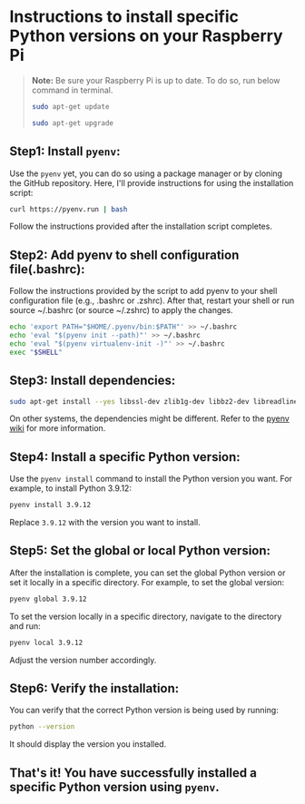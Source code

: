 # Instructions to install specific Python versions on your Raspberry Pi

>**Note:** Be sure your Raspberry Pi is up to date. To do so, run below command in terminal.
>```bash
>sudo apt-get update
>```
>```bash
>sudo apt-get upgrade
>```
## Step1: **Install `pyenv`:**
   Use the `pyenv` yet, you can do so using a package manager or by cloning the GitHub repository. Here, I'll provide instructions for using the installation script:

   ```bash
   curl https://pyenv.run | bash
   ```

   Follow the instructions provided after the installation script completes.

## Step2: **Add pyenv to shell configuration file(.bashrc):**
   Follow the instructions provided by the script to add pyenv to your shell configuration file (e.g., .bashrc or .zshrc). After that, restart your shell or run source ~/.bashrc (or source ~/.zshrc) to apply the changes.

   ```bash
   echo 'export PATH="$HOME/.pyenv/bin:$PATH"' >> ~/.bashrc
   echo 'eval "$(pyenv init --path)"' >> ~/.bashrc
   echo 'eval "$(pyenv virtualenv-init -)"' >> ~/.bashrc
   exec "$SHELL"
   ```

## Step3: **Install dependencies:**

   ```bash
   sudo apt-get install --yes libssl-dev zlib1g-dev libbz2-dev libreadline-dev libsqlite3-dev llvm libncurses5-dev libncursesw5-dev xz-utils tk-dev libgdbm-dev lzma lzma-dev tcl-dev libxml2-dev libxmlsec1-dev libffi-dev liblzma-dev wget curl make build-essential openssl
   ```

   On other systems, the dependencies might be different. Refer to the [pyenv wiki](https://github.com/pyenv/pyenv/wiki/Common-build-problems) for more information.

## Step4: **Install a specific Python version:**
   Use the `pyenv install` command to install the Python version you want. For example, to install Python 3.9.12:

   ```bash
   pyenv install 3.9.12
   ```

   Replace `3.9.12` with the version you want to install.

## Step5: **Set the global or local Python version:**
   After the installation is complete, you can set the global Python version or set it locally in a specific directory. For example, to set the global version:

   ```bash
   pyenv global 3.9.12
   ```

   To set the version locally in a specific directory, navigate to the directory and run:

   ```bash
   pyenv local 3.9.12
   ```

   Adjust the version number accordingly.

## Step6: **Verify the installation:**
   You can verify that the correct Python version is being used by running:

   ```bash
   python --version
   ```

   It should display the version you installed.

## That's it! You have successfully installed a specific Python version using `pyenv`.
